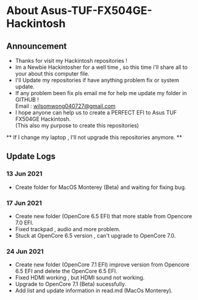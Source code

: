 # About Asus-TUF-FX504GE-Hackintosh 
## Announcement
- Thanks for visit my Hackintosh repositories !
- Im a Newbie Hackintosher for a well time , so this time i'll share all to your about this computer file.
- I'll Update my repositories if have anything problem fix or system update.
- If any problem been fix pls email me for help me update my folder in GITHUB !                           
  Email : wilsomwong040727@gmail.com
- I hope anyone can help us to create a PERFECT EFI to Asus TUF FX504GE Hackintosh.                           
  (This also my purpose to create this repositories)

** If I change my laptop , I'll not upgrade this repositories anymore. **

## Update Logs
### 13 Jun 2021
- Create folder for MacOS Monterey (Beta) and waiting for fixing bug.
### 17 Jun 2021
- Create new folder (OpenCore 6.5 EFI) that more stable from Opencore 7.0 EFI.
- Fixed trackpad , audio and more problem.
- Stuck at OpenCore 6.5 version , can't upgrade to OpenCore 7.0.
### 24 Jun 2021
- Create new folder (OpenCore 7.1 EFI) improve version from Opencore 6.5 EFI and delete the OpenCore 6.5 EFI.
- Fixed HDMI working , but HDMI sound not working. 
- Upgrade to OpenCore 7.1 (Beta) sucessfully.
- Add list and update information in read.md (MacOs Monterey).
